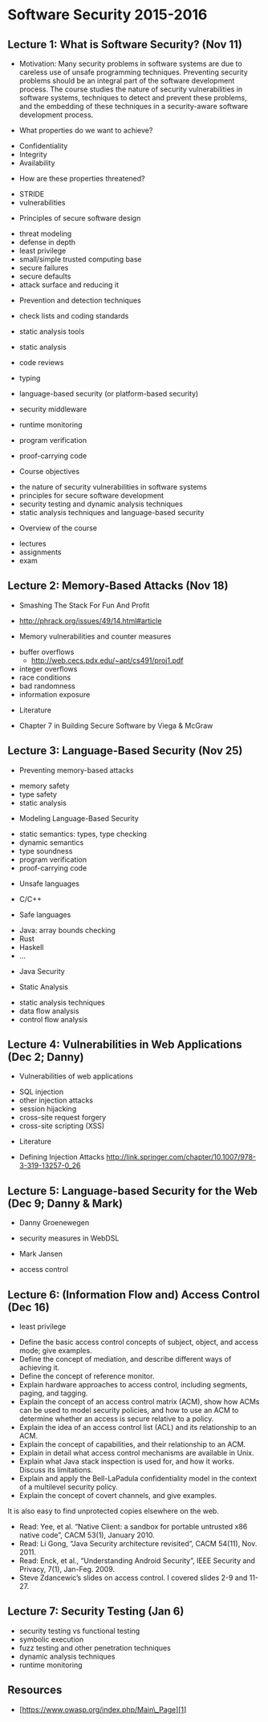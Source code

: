 
# Software Security 2015-2016

## Lecture 1: What is Software Security? (Nov 11)

* Motivation: Many security problems in software systems are due to careless use of unsafe programming techniques. Preventing security problems should be an integral part of the software development process. The course studies the nature of security vulnerabilities in software systems, techniques to detect and prevent these problems, and the embedding of these techniques in a security-aware software development process. 

* What properties do we want to achieve?
- Confidentiality
- Integrity
- Availability

* How are these properties threatened?
- STRIDE
- vulnerabilities

* Principles of secure software design
- threat modeling
- defense in depth
- least privilege
- small/simple trusted computing base
- secure failures
- secure defaults
- attack surface and reducing it

* Prevention and detection techniques
- check lists and coding standards
- static analysis tools
- static analysis

- code reviews
- typing
- language-based security (or platform-based security)

- security middleware
- runtime monitoring
- program verification
- proof-carrying code

* Course objectives
- the nature of security vulnerabilities in software systems
- principles for secure software development
- security testing and dynamic analysis techniques
- static analysis techniques and language-based security

* Overview of the course
- lectures
- assignments
- exam

## Lecture 2: Memory-Based Attacks (Nov 18)

* Smashing The Stack For Fun And Profit
- http://phrack.org/issues/49/14.html#article

* Memory vulnerabilities and counter measures
- buffer overflows
	- http://web.cecs.pdx.edu/~apt/cs491/proj1.pdf
- integer overflows
- race conditions
- bad randomness
- information exposure


* Literature
- Chapter 7 in Building Secure Software by Viega & McGraw

## Lecture 3: Language-Based Security (Nov 25)

* Preventing memory-based attacks
- memory safety
- type safety
- static analysis

* Modeling Language-Based Security
- static semantics: types, type checking
- dynamic semantics
- type soundness
- program verification
- proof-carrying code

* Unsafe languages
- C/C++

* Safe languages
- Java: array bounds checking
- Rust
- Haskell
- …

* Java Security

* Static Analysis
- static analysis techniques
- data flow analysis
- control flow analysis

## Lecture 4: Vulnerabilities in Web Applications (Dec 2; Danny)

* Vulnerabilities of web applications
- SQL injection
- other injection attacks
- session hijacking
- cross-site request forgery
- cross-site scripting (XSS)

* Literature 
- Defining Injection Attacks
http://link.springer.com/chapter/10.1007/978-3-319-13257-0_26

## Lecture 5: Language-based Security for the Web (Dec 9; Danny & Mark)

* Danny Groenewegen
- security measures in WebDSL
* Mark Jansen
- access control 

## Lecture 6: (Information Flow and) Access Control (Dec 16)

* least privilege

- Define the basic access control concepts of subject, object, and access mode; give examples.
- Define the concept of mediation, and describe different ways of achieving it. 
- Define the concept of reference monitor.
- Explain hardware approaches to access control, including segments, paging, and tagging.
- Explain the concept of an access control matrix (ACM), show how ACMs can be used to model security policies, and how to use an ACM to determine whether an access is secure relative to a policy. 
- Explain the idea of an access control list (ACL) and its relationship to an ACM.
- Explain the concept of capabilities, and their relationship to an ACM. 
- Explain in detail what access control mechanisms are available in Unix. 
- Explain what Java stack inspection is used for, and how it works. Discuss its limitations.
- Explain and apply the Bell-LaPadula confidentiality model in the context of a multilevel security policy. 
- Explain the concept of covert channels, and give examples. 


It is also easy to find unprotected copies elsewhere on the web.
- Read: Yee, et al. “Native Client: a sandbox for portable untrusted x86 native code”, CACM 53(1), January 2010.
- Read: Li Gong, “Java Security architecture revisited”, CACM 54(11), Nov. 2011.
- Read: Enck, et al., “Understanding Android Security”, IEEE Security and Privacy, 7(1), Jan-Feg. 2009.
- Steve Zdancewic’s slides on access control. I covered slides 2-9 and 11-27. 


## Lecture 7: Security Testing (Jan 6)

* security testing vs functional testing
* symbolic execution
* fuzz testing and other penetration techniques
* dynamic analysis techniques
* runtime monitoring

## Resources

* [https://www.owasp.org/index.php/Main\_Page][1]

[1]:	https://www.owasp.org/index.php/Main_Page